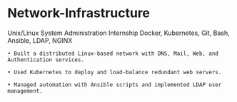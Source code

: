 # Network-Infrastructure

Unix/Linux System Administration Internship Docker, Kubernetes, Git, Bash, Ansible, LDAP, NGINX
 
	• Built a distributed Linux-based network with DNS, Mail, Web, and Authentication services.
 
	• Used Kubernetes to deploy and load-balance redundant web servers.
  
	• Managed automation with Ansible scripts and implemented LDAP user management.
